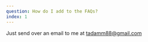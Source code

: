 ```yaml
---
question: How do I add to the FAQs?
index: 1
---
```

Just send over an email to me at tadamm88@gmail.com